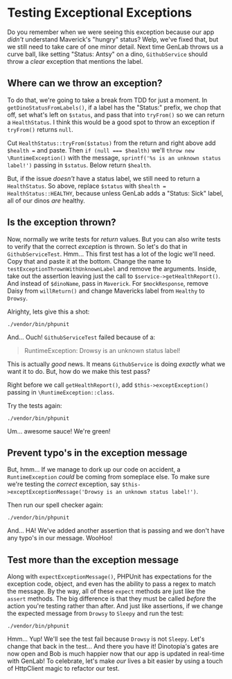 # Testing Exceptional Exceptions

Do you remember when we were seeing this exception because our app *didn't* 
understand Maverick's "hungry" status? Welp, we've fixed that, but we still need to 
take care of one minor detail. Next time GenLab throws us a curve ball, like setting 
"Status: Antsy" on a dino, `GithubService` should throw a *clear* exception
that mentions the label.

## Where can we throw an exception?

To do that, we're going to take a break from TDD for just a moment. In 
`getDinoStatusFromLabels()`, if a label has the "Status:" prefix, we chop that 
off, set what's left on `$status`, and pass that into `tryFrom()` so we can
return a `HealthStatus`. I think this would be a good spot to throw an exception
if `tryFrom()` returns `null`.

Cut `HealthStatus::tryFrom($status)` from the return and right above add `$health =` 
and paste. Then `if (null === $health)` we'll `throw new \RuntimeException()` with 
the message, `sprintf('%s is an unknown status label!')` passing in `$status`.
Below return `$health`.

But, if the issue *doesn't* have a status label, we still need to return a 
`HealthStatus`. So above, replace `$status` with `$health = HealthStatus::HEALTHY`,
because unless GenLab adds a "Status: Sick" label, all of our dinos *are* healthy.

## Is the exception thrown?

Now, normally we write tests for *return* values. But you can also write tests to
verify that the correct *exception* is thrown. So let's do that in `GithubServiceTest`.
Hmm... This first test has a lot of the logic we'll need. Copy that and paste it 
at the bottom. Change the name to `testExceptionThrownWithUnknownLabel` and 
remove the arguments. Inside, take out the assertion leaving just the call to
`$service->getHealthReport()`. And instead of `$dinoName`, pass in `Maverick`. 
For `$mockResponse`, remove Daisy from `willReturn()` and change Mavericks label 
from `Healthy` to `Drowsy`.

Alrighty, lets give this a shot:

```terminal
./vendor/bin/phpunit
```

And... Ouch! `GithubServiceTest` failed because of a:

> RuntimeException: Drowsy is an unknown status label!

This is actually *good* news. It means `GithubService` is doing *exactly* what we
want it to do. But, how do we make this test pass?

Right before we call `getHealthReport()`, add `$this->exceptException()` passing
in `\RuntimeException::class`.

Try the tests again:

```terminal-silent
./vendor/bin/phpunit
```

Um... awesome sauce! We're green!

## Prevent typo's in the exception message

But, hmm... If we manage to dork up our code on accident, a `RuntimeException`
*could* be coming from someplace else. To make sure we're testing the *correct*
exception, say `$this->exceptExceptionMessage('Drowsy is an unknown status label!')`.

Then run our spell checker again:

```terminal-silent
./vendor/bin/phpunit
```

And... HA! We've added another assertion that is passing and we don't have any
typo's in our message. WooHoo!

## Test more than the exception message

Along with `expectExceptionMessage()`, PHPUnit has expectations for the exception
code, object, and even has the ability to pass a regex to match the message.
By the way, all of these `expect` methods are just like the `assert` methods. 
The big difference is that they must be called *before* the action you're testing
rather than after. And just like assertions, if we change the expected message 
from `Drowsy` to `Sleepy` and run the test:

```terminal-silent
./vendor/bin/phpunit
```

Hmm... Yup! We'll see the test fail because `Drowsy` is not `Sleepy`. Let's change
that back in the test... And there you have it! Dinotopia's gates are now open and
Bob is much happier now that our app is updated in real-time with GenLab! To 
celebrate, let's make *our* lives a bit easier by using a touch of HttpClient
magic to refactor our test.
